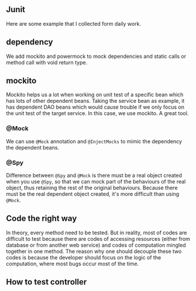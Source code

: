 ## Junit
Here are some example that I collected form daily work.
## dependency
We add mockito and powermock to mock dependencies and static calls or method call with void return type.
## mockito
Mockito helps us a lot when working on unit test of a specific bean which has lots of other dependent beans. Taking 
the service bean as example, it has dependent DAO beans which would cause trouble if we only focus on the unit test 
of the target service. In this case, we use mockito. A great tool.
### @Mock
We can use `@Mock` annotation and `@InjectMocks` to mimic the dependency the dependent beans.
### @Spy
Difference between `@Spy` and `@Mock` is there must be a real object created when you use `@Spy`, so that we can mock
 part of the behaviours of the real object, thus retaining the rest of the original behaviours. Because there must be
  the real dependent object created, it's more difficult than using `@Mock`.
## Code the right way
In theory, every method need to be tested. But in reality, most of codes are difficult to test because there are 
codes of accessing resources (either from database or from another web service) and codes of computation mingled 
together in one method. The reason why one should decouple these two codes is because the developer should focus on 
the logic of the computation, where most bugs occur most of the time.
## How to test controller
